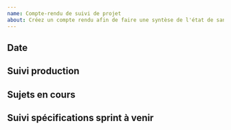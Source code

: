 ```yaml
---
name: Compte-rendu de suivi de projet
about: Créez un compte rendu afin de faire une syntèse de l'état de santé du projet. 
---
```


## Date

<!-- Inscrivez la date de la rétrospective au format 01 janvier 2021 -->

## Suivi production

<!-- Version déployée -->

## Sujets en cours

<!-- Listez les sujets en cours -->

## Suivi spécifications sprint à venir

<!-- Listez les issues priorisées pour le prochain sprint -->
